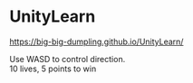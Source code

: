 # UnityLearn

https://big-big-dumpling.github.io/UnityLearn/

Use WASD to control direction.    
10 lives, 5 points to win
